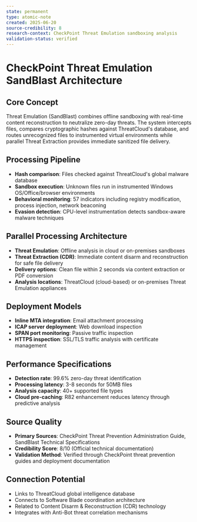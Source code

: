 ```yaml
---
state: permanent
type: atomic-note
created: 2025-06-20
source-credibility: 8
research-context: CheckPoint Threat Emulation sandboxing analysis
validation-status: verified
---
```


# CheckPoint Threat Emulation SandBlast Architecture

## Core Concept
Threat Emulation (SandBlast) combines offline sandboxing with real-time content reconstruction to neutralize zero-day threats. The system intercepts files, compares cryptographic hashes against ThreatCloud's database, and routes unrecognized files to instrumented virtual environments while parallel Threat Extraction provides immediate sanitized file delivery.

## Processing Pipeline
- **Hash comparison**: Files checked against ThreatCloud's global malware database
- **Sandbox execution**: Unknown files run in instrumented Windows OS/Office/browser environments
- **Behavioral monitoring**: 57 indicators including registry modification, process injection, network beaconing
- **Evasion detection**: CPU-level instrumentation detects sandbox-aware malware techniques

## Parallel Processing Architecture
- **Threat Emulation**: Offline analysis in cloud or on-premises sandboxes
- **Threat Extraction (CDR)**: Immediate content disarm and reconstruction for safe file delivery
- **Delivery options**: Clean file within 2 seconds via content extraction or PDF conversion
- **Analysis locations**: ThreatCloud (cloud-based) or on-premises Threat Emulation appliances

## Deployment Models
- **Inline MTA integration**: Email attachment processing
- **ICAP server deployment**: Web download inspection
- **SPAN port monitoring**: Passive traffic inspection
- **HTTPS inspection**: SSL/TLS traffic analysis with certificate management

## Performance Specifications
- **Detection rate**: 99.6% zero-day threat identification
- **Processing latency**: 3-8 seconds for 50MB files
- **Analysis capacity**: 40+ supported file types
- **Cloud pre-caching**: R82 enhancement reduces latency through predictive analysis

## Source Quality
- **Primary Sources**: CheckPoint Threat Prevention Administration Guide, SandBlast Technical Specifications
- **Credibility Score**: 8/10 (Official technical documentation)
- **Validation Method**: Verified through CheckPoint threat prevention guides and deployment documentation

## Connection Potential
- Links to ThreatCloud global intelligence database
- Connects to Software Blade coordination architecture
- Related to Content Disarm & Reconstruction (CDR) technology
- Integrates with Anti-Bot threat correlation mechanisms
